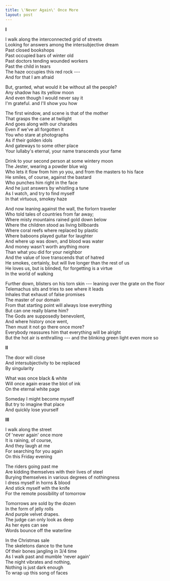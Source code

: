 ```yaml
---
title: \'Never Again\' Once More
layout: post
---
```


**I**

I walk along the interconnected grid of streets \
Looking for answers among the intersubjective dream \
Past closed bookshops \
Past occupied bars of winter old \
Past doctors tending wounded workers \
Past the child in tears \
The haze occupies this red rock --- \
And for that I am afraid

But, granted, what would it be without all the people? \
Any shadow has its yellow moon \
And even though I would never say it \
I'm grateful. and I'll show you how

The first window, and scene is that of the mother \
That grasps the cane at twilight \
And goes along with our charades \
Even if we've all forgotten it \
You who stare at photographs \
As if their golden idols \
And gateways to some other place \
Your lullaby's eternal, your name transcends your fame

Drink to your second person at some wintery moon \
The Jester, wearing a powder blue wig \
Who lets it flow from him yo you, and from the masters to his face \
He smiles, of course, against the bastard \
Who punches him right in the face \
And he just answers by whistling a tune \
As I watch, and try to find myself \
In that virtuous, smokey haze

And now leaning against the wall, the forlorn traveler \
Who told tales of countries from far away; \
Where misty mountains rained gold down below \
Where the children stood as living billboards \
Where coral reefs where replaced by plastic \
Where baboons played guitar for laughter \
And where up was down, and blood was water \
And money wasn't worth anything more \
Than what you did for your neighbor \
And the value of love transcends that of hatred \
He smokes, certainly, but will live longer than the rest of us \
He loves us, but is blinded, for forgetting is a virtue \
In the world of walking

Further down, blisters on his torn skin --- leaning over the grate on the floor \
Telemachus sits and tries to see where it leads \
Inhales that exhaust of false promises \
The master of our domain \
From that starting point will always lose everything \
But can one really blame him? \
The Gods are supposedly benevolent, \
And where history once went, \
Then must it not go there once more? \
Everybody reassures him that everything will be alright \
But the hot air is enthralling --- and the blinking green light even more so

**II**

The door will close \
And intersubjectivity to be replaced \
By singularity

What was once black & white \
Will once again erase the blot of ink \
On the eternal white page

Someday I might become myself \
But try to imagine that place \
And quickly lose yourself

**III**

I walk along the street \
Of 'never again' once more \
It is raining, of course, \
And they laugh at me \
For searching for you again \
On this Friday evening

The riders going past me \
Are kidding themselves with their lives of steel \
Burying themselves in various degrees of nothingness \
I dress myself in horns & blood \
And stick myself with the knife \
For the remote possibility of tomorrow

Tomorrows are sold by the dozen \
In the form of jelly rolls \
And purple velvet drapes. \
The judge can only look as deep \
As her eyes can see \
Words bounce off the waterline  

In the Christmas sale \
The skeletons dance to the tune \
Of their bones jangling in 3/4 time \
As I walk past and mumble 'never again' \
The night vibrates and nothing, \
Nothing is just dark enough \
To wrap up this song of faces

